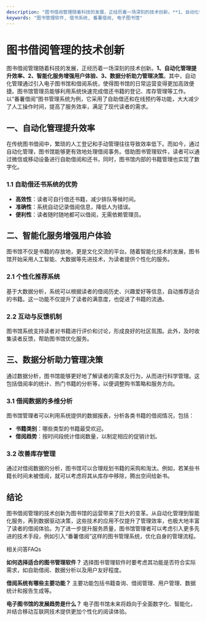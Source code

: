 ```yaml
---
description: "图书借阅管理随着科技的发展，正经历着一场深刻的技术创新。**1、自动化管理提升效率、2、智能化服务增强用户体验、3、数据分析助力管理决策**。其中，自动化管理通过引入电子图书馆和借阅系统，使得图书馆的日常运营变得更加高效便捷。图书馆管理员能够利用系统快速完成借还书籍的登记、库存管理等工作。以“番薯借阅”图书管理系统为例，它采用了自助借还和在线预约等功能，大大减少了人工操作时间，提高了服务效率，满足了现代读者的需求。"
keywords: "图书管理软件, 借书系统, 番薯借阅, 电子图书馆"
---
```

# 图书借阅管理的技术创新

图书借阅管理随着科技的发展，正经历着一场深刻的技术创新。**1、自动化管理提升效率、2、智能化服务增强用户体验、3、数据分析助力管理决策**。其中，自动化管理通过引入电子图书馆和借阅系统，使得图书馆的日常运营变得更加高效便捷。图书馆管理员能够利用系统快速完成借还书籍的登记、库存管理等工作。以“番薯借阅”图书管理系统为例，它采用了自助借还和在线预约等功能，大大减少了人工操作时间，提高了服务效率，满足了现代读者的需求。

## **一、自动化管理提升效率**

在传统图书借阅中，繁琐的人工登记和手动管理往往导致效率低下。而如今，通过自动化管理，图书馆能够更有效地处理借阅事务。借助图书管理软件，读者可以通过微信或移动设备进行自助借阅和还书，同时，图书馆内部的书籍管理也实现了数字化。

### **1.1 自助借还书系统的优势**

- **高效性**：读者可自行借还书籍，减少排队等候时间。
- **准确性**：系统自动记录借阅信息，降低人为错误。
- **便利性**：读者随时随地都可以借阅，无需依赖管理员。

## **二、智能化服务增强用户体验**

图书馆不仅是书籍的存放地，更是文化交流的平台。随着智能化技术的发展，图书馆开始采用人工智能、大数据等先进技术，为读者提供个性化的服务。

### **2.1 个性化推荐系统**

基于大数据分析，系统可以根据读者的借阅历史、兴趣爱好等信息，自动推荐适合的书籍。这一功能不仅提升了读者的满意度，也促进了书籍的流通。

### **2.2 互动与反馈机制**

图书馆系统支持读者对书籍进行评价和讨论，形成良好的社区氛围。此外，及时收集读者反馈，帮助图书馆优化服务。

## **三、数据分析助力管理决策**

通过数据分析，图书馆能够更好地了解读者的需求及行为，从而进行科学管理。这包括借阅率的统计、热门书籍的分析等，以便调整购书策略和服务方向。

### **3.1 借阅数据的多维分析**

图书馆管理者可以利用系统提供的数据报表，分析各类书籍的借阅情况，包括：

- **书籍类别**：哪些类型的书籍最受欢迎。
- **借阅趋势**：按时间段统计借阅数量，以制定相应的促销计划。

### **3.2 改善库存管理**

通过对借阅数据的分析，图书馆可以合理规划书籍的采购和淘汰。例如，若某些书籍长时间未被借阅，就可以考虑将其从库存中移除，腾出空间给新书。

## **结论**

图书借阅管理的技术创新为图书馆的运营带来了巨大的变革。从自动化管理到智能化服务，再到数据驱动决策，这些技术的应用不仅提升了管理效率，也极大地丰富了读者的借阅体验。为了进一步提升服务质量，图书馆管理者可以考虑引入更多先进的技术手段，例如引入“番薯借阅”这样的图书管理系统，优化自身的管理流程。

相关问答FAQs

**如何选择适合的图书管理软件？** 选择图书管理软件时要考虑其功能是否符合实际需求，如自助借阅、数据分析以及用户友好程度。

**借阅系统有哪些主要功能？** 主要功能包括书籍查询、借阅管理、用户管理、数据统计和报告生成等。

**电子图书馆的发展趋势是什么？** 电子图书馆未来将趋向于全面数字化、智能化，并结合移动互联网技术提供更加个性化的阅读体验。

